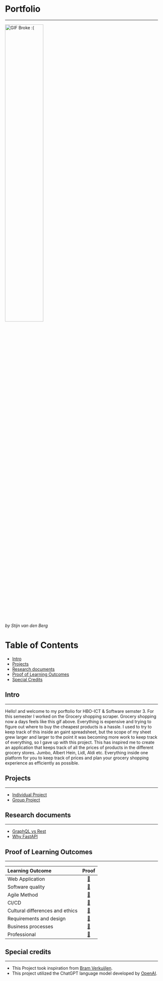# Portfolio
***
<img src="https://raw.githubusercontent.com/S3-Grocery-Market-Scraper/.github/main/store_funny.gif" alt="GIF Broke :(" width="50%" height="50%" />

*by Stijn van den Berg*

# Table of Contents
- [Intro](#intro)
- [Projects](#projects)
- [Research documents](#research-documents)
- [Proof of Learning Outcomes](#proof-of-learning-outcomes)
- [Special Credits](#special-credits)

## Intro
***
Hello! and welcome to my porftolio for HBO-ICT & Software semster 3. For this semester I worked on the Grocery shopping scraper.
Grocery shopping now a days feels like this gif above. Everything is expensive and trying to figure out where to buy the cheapest products is a hassle. I used to try to keep track of this inside an gaint spreadsheet, but the scope of my sheet grew larger and larger to the point it was becoming more work to keep track of everything, so I gave up with this project.
This has inspired me to create an application that keeps track of all the prices of products in the different grocery stores. Jumbo, Albert Hein, Lidl, Aldi etc. Everything inside one platform for you to keep track of prices and plan your grocery shopping experience as efficiently as possible.

## Projects
***
- [Individual Project](https://github.com/S3-Grocery-Market-Scraper)
- [Group Project](https://github.com/Null-Not-Found)

## Research documents
***
- [GraphQL vs Rest](https://github.com/Spider-Frog/fontys-portfolio-s3/blob/main/Research/GraphQL%20vs%20Rest.md)
- [Why FastAPI](https://github.com/Spider-Frog/fontys-portfolio-s3/blob/main/Research/Why%20FastAPI.md)

## Proof of Learning Outcomes
***
| Learning Outcome | Proof |
|:-----------------|:-----:|
|Web Application| [🔗](https://github.com/Spider-Frog/fontys-portfolio-s3/blob/main/ProofLearningOutcomes/Web%20application.md)
|Software quality| [🔗](https://github.com/Spider-Frog/fontys-portfolio-s3/blob/main/ProofLearningOutcomes/Software%20quality.md)
|Agile Method| [🔗](https://github.com/Spider-Frog/fontys-portfolio-s3/blob/main/ProofLearningOutcomes/Agile%20method.md)
|CI/CD| [🔗](https://github.com/Spider-Frog/fontys-portfolio-s3/blob/main/ProofLearningOutcomes/CI-CD.md)
|Cultural differences and ethics| [🔗](https://github.com/Spider-Frog/fontys-portfolio-s3/blob/main/ProofLearningOutcomes/Cultural%20differences%20and%20ethics.md)
|Requirements and design| [🔗](https://github.com/Spider-Frog/fontys-portfolio-s3/blob/main/ProofLearningOutcomes/Requirements%20and%20design.md)
|Business processes| [🔗](https://github.com/Spider-Frog/fontys-portfolio-s3/blob/main/ProofLearningOutcomes/Business%20processes.md)
|Professional| [🔗](https://github.com/Spider-Frog/fontys-portfolio-s3/blob/main/ProofLearningOutcomes/Professional.md)

## Special credits
***
- This Project took inspiration from [Bram Verkuijlen](https://github.com/BramVerkuijlen/Portfolio-S3).
- This project utilized the ChatGPT language model developed by [OpenAI](https://openai.com/).
